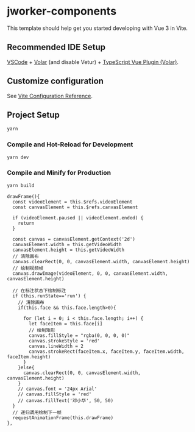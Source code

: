 # jworker-components

This template should help get you started developing with Vue 3 in Vite.

## Recommended IDE Setup

[VSCode](https://code.visualstudio.com/) + [Volar](https://marketplace.visualstudio.com/items?itemName=Vue.volar) (and disable Vetur) + [TypeScript Vue Plugin (Volar)](https://marketplace.visualstudio.com/items?itemName=Vue.vscode-typescript-vue-plugin).

## Customize configuration

See [Vite Configuration Reference](https://vitejs.dev/config/).

## Project Setup

```sh
yarn
```

### Compile and Hot-Reload for Development

```sh
yarn dev
```

### Compile and Minify for Production

```sh
yarn build
```



    drawFrame(){
      const videoElement = this.$refs.videoElement
      const canvasElement = this.$refs.canvasElement

      if (videoElement.paused || videoElement.ended) {
        return
      }

      const canvas = canvasElement.getContext('2d')
      canvasElement.width = this.getVideoWidth
      canvasElement.height = this.getVideoWidth
      // 清除画布
      canvas.clearRect(0, 0, canvasElement.width, canvasElement.height)
      // 绘制视频帧
      canvas.drawImage(videoElement, 0, 0, canvasElement.width, canvasElement.height)

      // 在标注状态下绘制标注
      if (this.runState=='run') {
        // 清除画布
        if(this.face && this.face.length>0){

          for (let i = 0; i < this.face.length; i++) {
            let faceItem = this.face[i]
            // 绘制矩形
            canvas.fillStyle = "rgba(0, 0, 0, 0)"
            canvas.strokeStyle = 'red'
            canvas.lineWidth = 2
            canvas.strokeRect(faceItem.x, faceItem.y, faceItem.width, faceItem.height)
          }
        }else{
          canvas.clearRect(0, 0, canvasElement.width, canvasElement.height)
        }
        // canvas.font = '24px Arial'
        // canvas.fillStyle = 'red'
        // canvas.fillText('邓小华', 50, 50)
      }
      // 递归调用绘制下一帧
      requestAnimationFrame(this.drawFrame)
    },